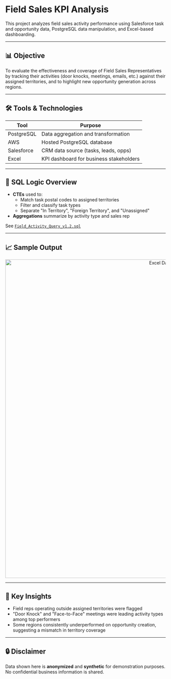 # Field Sales KPI Analysis

This project analyzes field sales activity performance using Salesforce task and opportunity data, PostgreSQL data manipulation, and Excel-based dashboarding.

---

## 📊 Objective

To evaluate the effectiveness and coverage of Field Sales Representatives by tracking their activities (door knocks, meetings, emails, etc.) against their assigned territories, and to highlight new opportunity generation across regions.

---

## 🛠️ Tools & Technologies

| Tool          | Purpose                                 |
|---------------|------------------------------------------|
| PostgreSQL    | Data aggregation and transformation      |
| AWS           | Hosted PostgreSQL database               |
| Salesforce    | CRM data source (tasks, leads, opps)     |
| Excel         | KPI dashboard for business stakeholders  |

---

## 🧾 SQL Logic Overview

- **CTEs** used to:
  - Match task postal codes to assigned territories
  - Filter and classify task types
  - Separate "In Territory", "Foreign Territory", and "Unassigned"
- **Aggregations** summarize by activity type and sales rep

See [`Field_Activity_Query_v1.2.sql`](./Field_Activity_Query_v1.2.sql)

---

## 📈 Sample Output

<p align="center">
  <img src="https://i.imgur.com/SaJbWvn.png" alt="Excel Dashboard" width="1000"/>
</p>

---

## 🧠 Key Insights

- Field reps operating outside assigned territories were flagged
- "Door Knock" and "Face-to-Face" meetings were leading activity types among top performers
- Some regions consistently underperformed on opportunity creation, suggesting a mismatch in territory coverage

---

## 🔒 Disclaimer

Data shown here is **anonymized** and **synthetic** for demonstration purposes. No confidential business information is shared.


